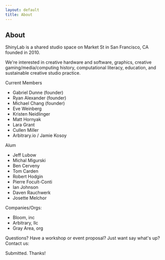 ```yaml
---
layout: default
title: About
---
```


## About

ShinyLab is a shared studio space on Market St in San Francisco, CA founded in 2010.

We're interested in creative hardware and software, graphics, creative gaming/media/computing history, computational literacy, education, and sustainable creative studio practice.

Current Members

  - Gabriel Dunne (founder)
  - Ryan Alexander (founder)
  - Michael Chang (founder)
  - Eve Weinberg      
  - Kristen Neidlinger  
  - Matt Hornyak  
  - Lara Grant
  - Cullen Miller  
  - Arbitrary.io / Jamie Kosoy

Alum

  - Jeff Lubow
  - Michal Migurski
  - Ben Cerveny
  - Tom Carden
  - Robert Hodgin    
  - Pierre Focult-Conti
  - Ian Johnson
  - Daven Rauchwerk
  - Josette Melchor
  
Companies/Orgs:
  
  - Bloom, inc
  - Arbitrary, llc
  - Gray Area, org

Questions? Have a workshop or event proposal? Just want say what's up? Contact us:

Submitted. Thanks!